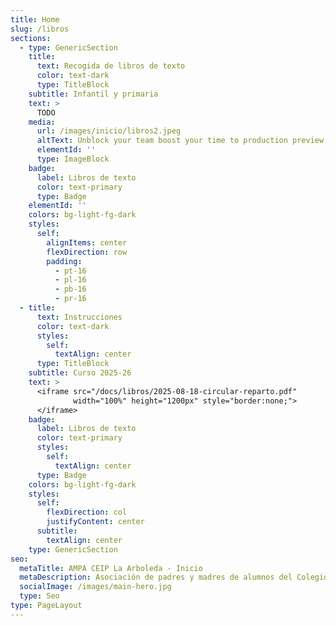 ```yaml
---
title: Home
slug: /libros
sections:
  - type: GenericSection
    title:
      text: Recogida de libros de texto
      color: text-dark
      type: TitleBlock
    subtitle: Infantil y primaria
    text: >
      TODO
    media:
      url: /images/inicio/libros2.jpeg
      altText: Unblock your team boost your time to production preview
      elementId: ''
      type: ImageBlock
    badge:
      label: Libros de texto
      color: text-primary
      type: Badge
    elementId: ''
    colors: bg-light-fg-dark
    styles:
      self:
        alignItems: center
        flexDirection: row
        padding:
          - pt-16
          - pl-16
          - pb-16
          - pr-16
  - title:
      text: Instrucciones
      color: text-dark
      styles:
        self:
          textAlign: center
      type: TitleBlock
    subtitle: Curso 2025-26
    text: >
      <iframe src="/docs/libros/2025-08-18-circular-reparto.pdf"
              width="100%" height="1200px" style="border:none;">
      </iframe>
    badge:
      label: Libros de texto
      color: text-primary
      styles:
        self:
          textAlign: center
      type: Badge
    colors: bg-light-fg-dark
    styles:
      self:
        flexDirection: col
        justifyContent: center
      subtitle:
        textAlign: center
    type: GenericSection
seo:
  metaTitle: AMPA CEIP La Arboleda - Inicio
  metaDescription: Asociación de padres y madres de alumnos del Colegio La Arboleda (Santiago y Zaraiche, Murcia).
  socialImage: /images/main-hero.jpg
  type: Seo
type: PageLayout
---
```

